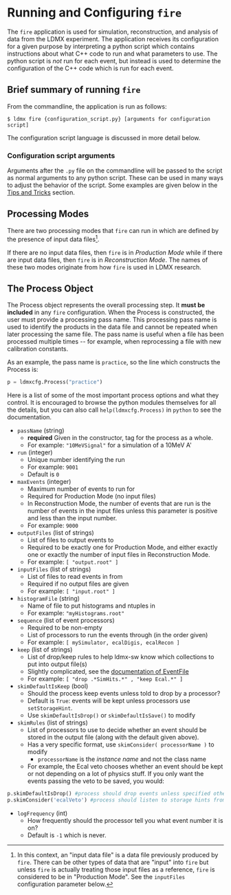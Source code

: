 # Running and Configuring `fire`

The `fire` application is used for simulation, reconstruction, and analysis of data from the LDMX experiment.  The application receives its configuration for a given purpose by interpreting a python script which contains instructions about what C++ code to run and what parameters to use.  The python script is _not_ run for each event, but instead is used to determine the configuration of the C++ code which is run for each event.

## Brief summary of running `fire`

From the commandline, the application is run as follows:

    $ ldmx fire {configuration_script.py} [arguments for configuration script]

The configuration script language is discussed in more detail below.

### Configuration script arguments

Arguments after the `.py` file on the commandline will be passed to the script as normal arguments to any python script.
These can be used in many ways to adjust the behavior of the script.  Some examples are given below in the [Tips and Tricks](config-tips.md) section.

## Processing Modes
There are two processing modes that `fire` can run in which are defined by the presence of input data files[^1].

If there are no input data files, then `fire` is in _Production Mode_ while if there are input data files, then
`fire` is in _Reconstruction Mode_. The names of these two modes originate from how `fire` is used in LDMX research.

[^1]: In this context, an "input data file" is a data file previously produced by `fire`. There can be other types of data that are "input" into `fire` but unless `fire` is actually treating those input files as a reference, `fire` is considered to be in "Production Mode". See the `inputFiles` configuration parameter below.

## The Process Object

The Process object represents the overall processing step.  It **must be included** in any `fire` configuration.  When the Process is constructed, the user must provide a processing pass name.  This processing pass name is used to identify the products in the data file and cannot be repeated when later processing the same file.  The pass name is useful when a file has been processed multiple times -- for example, when reprocessing a file with new calibration constants. 

As an example, the pass name is `practice`, so the line which constructs the Process is:
```python
p = ldmxcfg.Process("practice")
```

Here is a list of some of the most important process options and what they control.
It is encouraged to browse the python modules themselves for all the details, 
but you can also call `help(ldmxcfg.Process)` in `python` to see the documentation.

- `passName` (string)
   - **required** Given in the constructor, tag for the process as a whole.
   - For example: `"10MeVSignal"` for a simulation of a 10MeV A'
- `run` (integer)
  - Unique number identifying the run 
  - For example: `9001`
  - Default is `0`
- `maxEvents` (integer)
   - Maximum number of events to run for
   - Required for Production Mode (no input files)
   - In Reconstruction Mode, the number of events that are run is the number of events in the input files unless this parameter is positive and less than the input number.
   - For example: `9000`
- `outputFiles` (list of strings)
   - List of files to output events to
   - Required to be exactly one for Production Mode, and either exactly one or exactly the number of input files in Reconstruction Mode.
   - For example: `[ "output.root" ]`
- `inputFiles` (list of strings)
   - List of files to read events in from
   - Required if no output files are given
   - For example: `[ "input.root" ]`
- `histogramFile` (string)
   - Name of file to put histograms and ntuples in
   - For example: `"myHistograms.root"`
- `sequence` (list of event processors)
   - Required to be non-empty
   - List of processors to run the events through (in the order given)
   - For example: `[ mySimulator, ecalDigis, ecalRecon ]`
- `keep` (list of strings)
   - List of drop/keep rules to help ldmx-sw know which collections to put into output file(s)
   - Slightly complicated, see the [documentation of EventFile](https://ldmx-software.github.io/ldmx-sw/classframework_1_1EventFile.html)
   - For example: `[ "drop .*SimHits.*" , "keep Ecal.*" ]`
- `skimDefaultIsKeep` (bool)
   - Should the process keep events unless told to drop by a processor?
   - Default is `True`: events will be kept unless processors use `setStorageHint`.
   - Use `skimDefaultIsDrop()` or `skimDefaultIsSave()` to modify
- `skimRules` (list of strings)
   - List of processors to use to decide whether an event should be stored in the output file (along with the default given above).
   - Has a very specific format, use `skimConsider( processorName )` to modify
     - `processorName` is the _instance name_ and not the class name
   - For example, the Ecal veto chooses whether an event should be kept or not depending on a lot of physics stuff. If you only want the events passing the veto to be saved, you would:
```python
p.skimDefaultIsDrop() #process should drop events unless specified otherwise
p.skimConsider('ecalVeto') #process should listen to storage hints from ecalVeto
```
- `logFrequency` (int)
   - How frequently should the processor tell you what event number it is on?
   - Default is `-1` which is never.

